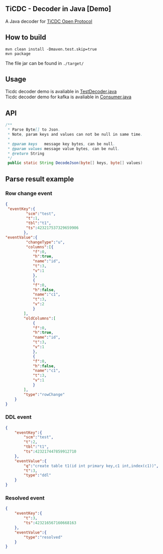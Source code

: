## TiCDC - Decoder in Java    [Demo]

A Java decoder for [TiCDC Open Protocol](https://docs.pingcap.com/tidb/stable/ticdc-open-protocol)

## How to build
```shell
mvn clean install -Dmaven.test.skip=true
mvn package
```
The file jar can be found in `./target/`

## Usage
Ticdc decoder demo is avaliable in [TestDecoder.java](https://github.com/7yyo/ticdc-decoder/blob/master/src/main/java/test/TestDecoder.java)  
Ticdc decoder demo for kafka is avaliable in [Consumer.java](https://github.com/7yyo/ticdc-decoder/blob/master/src/main/java/test/kafka/Consumer.java)
## API
```java
/**
 * Parse Byte[] to Json. 
 * Note, param keys and values can not be null in same time.
 *
 * @param keys   message key bytes, can be null.
 * @param values message value bytes, can be null.
 * @return String
 */
 public static String DecodeJson(byte[] keys, byte[] values)
```
## Parse result example

### Row change event
```json
{
 "eventKey":{
	     "scm":"test",
	     "t":1,
	     "tbl":"t1",
	     "ts":423217537329659906
	    },
"eventValue":{
	     "changeType":"u",
	     "columns":[{
			"f":0,
			"h":true,
			"name":"id",
			"t":3,
			"v":1
			},
			{
			"f":0,
			"h":false,
			"name":"c1",
			"t":3,
			"v":2
			}
		],
		"oldColumns":[
			{
			"f":0,
			"h":true,
			"name":"id",
			"t":3,
			"v":1
			},
			{
			"f":0,
			"h":false,
			"name":"c1",
			"t":3,
			"v":1
			}
		],
		"type":"rowChange"
	}
}

```
### DDL event
```json
{
	"eventKey":{
		"scm":"test",
		"t":2,
		"tbl":"t1",
		"ts":423217447859912710
	},
	"eventValue":{
		"q":"create table t1(id int primary key,c1 int,index(c1))",
		"t":3,
		"type":"ddl"
	}
}
```
### Resolved event
```json
{
	"eventKey":{
		"t":3,
		"ts":423216567160668163
	},
	"eventValue":{
		"type":"resolved"
	}
}
```
